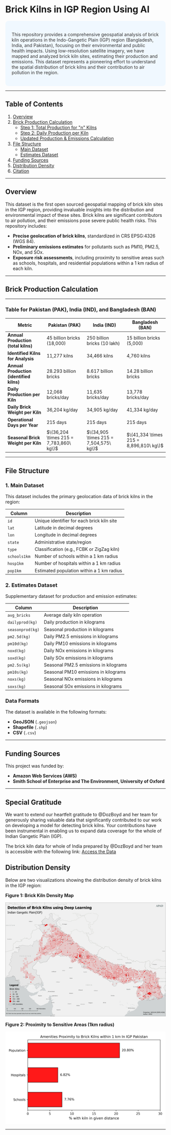 # Brick Kilns in IGP Region Using AI

<div style="background-color: #f0f8ff; color: #333; padding: 20px; border-radius: 10px;">

This repository provides a comprehensive geospatial analysis of brick kiln operations in the Indo-Gangetic Plain (IGP) region (Bangladesh, India, and Pakistan), focusing on their environmental and public health impacts. Using low-resolution satellite imagery, we have mapped and analyzed brick kiln sites, estimating their production and emissions. This dataset represents a pioneering effort to understand the spatial distribution of brick kilns and their contribution to air pollution in the region.

</div>

---

## **Table of Contents**

1. [Overview](#overview)  
2. [Brick Production Calculation](#brick-production-calculation)  
   - [Step 1: Total Production for "n" Kilns](#step-1-total-production-for-n-kilns)  
   - [Step 2: Daily Production per Kiln](#step-2-daily-production-per-kiln)  
   - [Updated Production & Emissions Calculation](#updated-production--emissions-calculation)  
3. [File Structure](#file-structure)  
   - [Main Dataset](#1-main-dataset)  
   - [Estimates Dataset](#2-estimates-dataset)  
4. [Funding Sources](#funding-sources)  
5. [Distribution Density](#distribution-density)  
6. [Citation](#citation)

---

## **Overview**

This dataset is the first open sourced geospatial mapping of brick kiln sites in the IGP region, providing invaluable insights into the distribution and environmental impact of these sites. Brick kilns are significant contributors to air pollution, and their emissions pose severe public health risks. This repository includes:

- **Precise geolocation of brick kilns**, standardized in CRS EPSG:4326 (WGS 84).
- **Preliminary emissions estimates** for pollutants such as PM10, PM2.5, NOx, and SOx.
- **Exposure risk assessments**, including proximity to sensitive areas such as schools, hospitals, and residential populations within a 1 km radius of each kiln.

---

## **Brick Production Calculation**

---

### **Table for Pakistan (PAK), India (IND), and Bangladesh (BAN)**

| **Metric**                            | **Pakistan (PAK)**            | **India (IND)**             | **Bangladesh (BAN)**        |
|---------------------------------------|--------------------------------|-----------------------------|-----------------------------|
| **Annual Production (total kilns)**   | 45 billion bricks (18,000)    | 250 billion bricks (10 lakh) | 15 billion bricks (5,000)  |
| **Identified Kilns for Analysis**     | 11,277 kilns                  | 34,466 kilns               | 4,760 kilns                |
| **Annual Production (identified kilns)** | 28.293 billion bricks         | 8.617 billion bricks | 14.28 billion bricks       |
| **Daily Production per Kiln**         | 12,068 bricks/day             | 11,635 bricks/day | 13,778 bricks/day          |
| **Daily Brick Weight per Kiln**       | 36,204 kg/day                 | 34,905 kg/day | 41,334 kg/day              |
| **Operational Days per Year**         | 215 days                      | 215 days                   | 215 days                   |
| **Seasonal Brick Weight per Kiln**    | $\(36,204 \times 215 = 7,783,860\ kg\)$ | $\(34,905 \times 215 = 7,504,575\ kg\)$ | $\(41,334 \times 215 = 8,896,810\ kg\)$ |

---

## **File Structure**

### **1. Main Dataset**

This dataset includes the primary geolocation data of brick kilns in the region:

| **Column**       | **Description**                                          |
|------------------|----------------------------------------------------------|
| `id`             | Unique identifier for each brick kiln site               |
| `lat`            | Latitude in decimal degrees                              |
| `lon`            | Longitude in decimal degrees                             |
| `state`          | Administrative state/region                              |
| `type`           | Classification (e.g., FCBK or ZigZag kiln)              |
| `schools1km`     | Number of schools within a 1 km radius                   |
| `hosp1km`        | Number of hospitals within a 1 km radius                 |
| `pop1km`         | Estimated population within a 1 km radius                |

### **2. Estimates Dataset**

Supplementary dataset for production and emission estimates:

| **Column**        | **Description**                                          |
|-------------------|----------------------------------------------------------|
| `avg_bricks`      | Average daily kiln operation                             |
| `dailyprod(kg)`   | Daily production in kilograms                            |
| `seasonprod(kg)`  | Seasonal production in kilograms                         |
| `pm2.5d(kg)`      | Daily PM2.5 emissions in kilograms                       |
| `pm10d(kg)`       | Daily PM10 emissions in kilograms                        |
| `noxd(kg)`        | Daily NOx emissions in kilograms                         |
| `soxd(kg)`        | Daily SOx emissions in kilograms                         |
| `pm2.5s(kg)`      | Seasonal PM2.5 emissions in kilograms                    |
| `pm10s(kg)`       | Seasonal PM10 emissions in kilograms                     |
| `noxs(kg)`        | Seasonal NOx emissions in kilograms                      |
| `soxs(kg)`        | Seasonal SOx emissions in kilograms                      |

### **Data Formats**

The dataset is available in the following formats:

- **GeoJSON** (`.geojson`)
- **Shapefile** (`.shp`)
- **CSV** (`.csv`)

---

## **Funding Sources**

This project was funded by:

- **Amazon Web Services (AWS)**  
- **Smith School of Enterprise and The Environment, University of Oxford**

---
## **Special Gratitude**

We want to extend our heartfelt gratitude to @DozBoyd and her team for generously sharing valuable data that significantly contributed to our work on developing a model for detecting brick kilns. Your contributions have been instrumental in enabling us to expand data coverage for the whole of Indian Gangetic Plain (IGP). 

The brick kiln data for whole of India prepared by @DozBoyd and her team is accessible with the following link: [Access the Data](https://geo-ai.undp.org.in/)


## **Distribution Density**

Below are two visualizations showing the distribution density of brick kilns in the IGP region:

**Figure 1: Brick Kiln Density Map**

![Brick Kiln Density Map](all.png)

**Figure 2: Proximity to Sensitive Areas (1km radius)**

![Proximity to Sensitive Areas](proximity_final.png)

---
